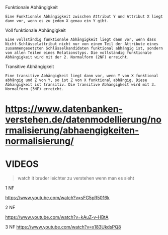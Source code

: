 Funktionale Abhängigkeit

    Eine Funktionale Abhängigkeit zwischen Attribut Y und Attribut X liegt dann vor, wenn es zu jedem X genau ein Y gibt.

Voll funktionale Abhängigkeit

    Eine vollständig funktionale Abhängigkeit liegt dann vor, wenn dass Nicht-Schlüsselattribut nicht nur von einem Teil der Attribute eines zusammengesetzten Schlüsselkandidaten funktional abhängig ist, sondern von allen Teilen eines Relationstyps. Die vollständig funktionale Abhängigkeit wird mit der 2. Normalform (2NF) erreicht.

Transitive Abhängigkeit

    Eine transitive Abhängigkeit liegt dann vor, wenn Y von X funktional abhängig und Z von Y, so ist Z von X funktional abhängig. Diese Abhängigkeit ist transitiv. Die transitive Abhängigkeit wird mit 3. Normalform (3NF) erreicht.

# https://www.datenbanken-verstehen.de/datenmodellierung/normalisierung/abhaengigkeiten-normalisierung/

# VIDEOS
>watch it bruder
> leichter zu verstehen wenn man es sieht

1 NF

https://www.youtube.com/watch?v=sFG5pR5016k

2 NF

https://www.youtube.com/watch?v=kAuZ-v-HBtA

3 NF
https://www.youtube.com/watch?v=x183UkdsPQ8